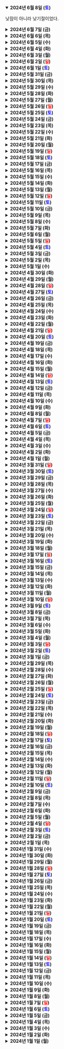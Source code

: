 <details open>
    <summary><b>2024년 6월 8일 (<text style="color:blue">토</text>)</b></summary>
        <p>낮잠이 아니라 낮기절이었다.</p>
</details>
<details>
    <summary><b>2024년 6월 7일 (금)</b></summary>
        <p>어제는 루프탑 맥주집에서 떨어지는 해를 보며 한 잔씩 하는데 근사한 시간이었다.</p>
</details>
<details>
    <summary><b>2024년 6월 6일 (목)</b></summary>
        <ul>
            <li>오늘은 공휴일.</li>
            <li>아침 운동.</li>
            <li>중국어.</li>
            <li>일.</li>
            <li>나가서 놀기.</li>
        </ul>
</details>
<details>
    <summary><b>2024년 6월 5일 (수)</b></summary>
        <p>뭔가 새로운 제안이 왔다. 걱정반 기대반.</p>
</details>
<details>
    <summary><b>2024년 6월 4일 (화)</b></summary>
        <p>HSK 3급에 합격했다. 300점 만점에 287점. 기분이 좋다!! 이제 기초는 세워졌고, 드라마를 보면서 귀를 뚫자.</p>
</details>
<details>
    <summary><b>2024년 6월 3일 (월)</b></summary>
        <p>책 읽다가 발견한 강렬한 문장.</p>
        <p>'한 때 자본주의의 살찐 고양이는 산업계의 제왕들뿐이었지만 이제는 우리 모두가 살찐 고양이가 되어버렸다.'</p>
</details>
<details>
    <summary><b>2024년 6월 2일 (<text style="color:red">일</text>)</b></summary>
        <p>친구와 로망 넘치는 이야기하고 나니 개운하다. 가장 중요한 것은 이야기하는 것에서 그치지 않을 것. 반드시 행동에 변화를 줄 것.</p>
</details>
<details>
    <summary><b>2024년 6월 1일 (<text style="color:blue">토</text>)</b></summary>
        <p>오랜만에 디아블로4가 재밌네.</p>
</details>
<details>
    <summary><b>2024년 5월 31일 (금)</b></summary>
        <p>나는 '해야 하는 일'과 '누리는 일'에 이름을 붙여주고 싶었다. 나는 내 안에서 이 둘을 '벽돌과 쿠션'으로 정의했다.</p>
        <p>살아남으려면 벽돌을 쌓아 집을 지어야 한다. 이것이 기반이 된다. 기본적인 안정을 느끼려면 일단 벽돌을 튼튼히 쌓아야 한다. 이것이 '해야 하는 일'이다.</p>
        <p>벽돌집이 생겼으면 일단 생존할 수 있다. 그러나 집 안에 아무것도 없으니 아무 일도 일어나지 않는다. 소파와 쿠션으로 편안함을 갖추고, 촉촉한 음식과 꽃병을 놓으면 문화를 피워낼 수 있다. 음악을 틀고 쿠션의 편안함을 누리며 나는 스스로를 표현할 수 있게 된다. 삶의 부드러운 부분이 나를 웃게 만든다.</p>
        <p>물론 쿠션보다는 벽돌이 먼저다. 집을 아무리 편하게 꾸며놓아도, 벽돌이 제대로 쌓아져 있지 않으면 불안하고 춥다. 부드러움이 자리 잡기 위해서는 일단 바깥쪽이 단단해야한다. 대신 벽돌만 쌓아서는 즐거움 따윈 잊게 되는 삶이 될 것이다. 벽돌은 생존에 필요하고, 쿠션은 인간다움을 탐색하게 해 준다. 이 둘은 함께 가야 한다.</p>
        <p>충동에 맡긴 삶을 살면 아무래도 쿠션 쪽으로 기울게 되기 때문에, 의식적으로 벽돌이 제대로 쌓아지고 있는지 점검해야 한다. 동시에 벽돌만 쌓으면서 정신이 메말라가고 있는 것이 아닌지도 살펴야 할 것이다.</p>
</details>
<details>
    <summary><b>2024년 5월 30일 (목)</b></summary>
        <p>잠을 잘 자는 것이 최고다. 그 다음이 건강하고 절제되게 먹는 것. 그 다음이 활발한 운동. 그 다음이 서로에게 도움되는 인간 관계. 그 다음이 파고드는 공부.</p>
</details>
<details>
    <summary><b>2024년 5월 29일 (수)</b></summary>
        <p>📖 최고의 팀은 왜 기본에 충실한가 - 팀워크에서 가장 중요한 것은 문화. 그 문화를 어떻게 만들어 갈 것인가를 이야기하는 책. '얼간이 지수'라는 개념이 재밌었다. 키워드는 '겸손', '갈망', '영리함'.</p>
</details>
<details>
    <summary><b>2024년 5월 28일 (화)</b></summary>
        <p>충동적 욕망은 극복하고 참아내는 게 아니라 관리하는 것이라는 말을 들었는데 무릎을 탁 쳤다. 충동에 삼켜지지 않도록 체계를 만들어 내가 주인이 되어야한다.</p>
</details>
<details>
    <summary><b>2024년 5월 27일 (월)</b></summary>
        <p>아내가 수요일까지 집에 없다. 작업 효율에 올인하는 패턴으로 간다.</p>
</details>
<details>
    <summary><b>2024년 5월 26일 (<text style="color:red">일</text>)</b></summary>
        <p>11시간 취침하고 나니 개운!!!</p>
</details>
<details>
    <summary><b>2024년 5월 25일 (<text style="color:blue">토</text>)</b></summary>
        <p>술 먹다 즐거워서 한숨도 못잔 건 오랜만이네. 하하하.</p>
</details>
<details>
    <summary><b>2024년 5월 24일 (금)</b></summary>
        <ul>
            <li>스트리트파이터6에 고우키 업데이트가 되어서 스토리를 플레이해봤는데, 나름 재밌게 구성을 잘 만들었다. 아트워크도 고우키의 다양한 모습을 담고 있어 마음에 들었고. 바지를 기워입고 동물들에게 열매를 양보하는 의외의 모습도 담겨있어서 감상하는 내내 즐거웠다.</li>
            <li>오늘은 친구 만나러 춘천으로. 바다를 볼 수 있을까?!</li>
        </ul>
</details>
<details>
    <summary><b>2024년 5월 23일 (목)</b></summary>
        <p>🎬 퓨리오사: 매드맥스 사가 - 시원시원한 액션, 들끓는 엔진소리, 보기만 해도 목이 타는 광활한 사막, 거대한 모래폭풍, 광기로 가득한 도시, 기발한 도구들, 흥미로운 서사 등 종합선물세트였다. 프리퀄이라 그런가 주인공 존재감이 빌런에 비해 조금 약했고, 설명 없이 너머가는 부분이 군데군데 있긴 했다. 그러나 2시간 30분 동안 99% 몰입 상태였음. 광기라는 것은 가까이 하고 싶지 않으면서도 끌리는 매력이 있다.</p>
</details>
<details>
    <summary><b>2024년 5월 22일 (수)</b></summary>
        <p>불편함을 마주해야한다. '좋아하는 것만 하고 살자'라는 메시지가 권력을 얻은 세상이지만, 나는 여기에 100% 동의하지는 않는다. 유익한 것이라면 마주하기 싫은 것도 마주해야한다. 인내심을 갖고. 고통이 답이다.</p>
</details>
<details>
    <summary><b>2024년 5월 21일 (화)</b></summary>
        <p>수많은 개발 프로그램들이 위키피디아와 비슷하게 기부 형태로 운영된다. 정말 감사한 일. 기부가 끊기는 순간 디지털 인프라가 와르르 무너질 수 있다.</p>
</details>
<details>
    <summary><b>2024년 5월 20일 (월)</b></summary>
        <p>요즘엔 시험 답안이 유튜브로 올라오네. 혹시 몰라 HSK 3급을 유튜브로 검색해봤는데, 'HSK 3급 총평 답안 24년05월19일'이라는 영상이 하루만에 올라와 있어서 놀랐다. 옛날 15년 전 즈음에는 토익 답안이 다음 카페에 정리되어 올라오곤 했는데, 영상으로 보니 확실히 편하다.</p>
</details>
<details>
    <summary><b>2024년 5월 19일 (<text style="color:red">일</text>)</b></summary>
        <p>중국어 시험 HSK 3급 후기.</p>
        <ul>
            <li>컴퓨터로 시험을 보는 것이 신기했다. 아직 HSK 종이시험이 사라진 것은 아니지만, 대세는 컴퓨터 시험이다. 시설도 무난히 집중할 수 있는 정도의 수준이라 문제 없었다.</li>
            <li>객관식 문제 보기의 위치가 계속 바뀌는 것이 신기했다. 예를 들어 1번 문제 답을 A로 선택해놓고 2번 문제로 갔다가 다시 1번으로 돌아오면, 답이 B나 C로 바뀌어있다. 물론 내 선택지도 같이 변경되어서 문제는 없다. 컨닝 방지용인듯. 멋진 기술！</li>
            <li>한자 입력기가 있어 편리했다. Sogou라는 회사가 만든 키보드 프로그램인데, 인식률과 반응속도가 무척 뛰어나다. 시험용으로 딱 알맞았음. 지금 내 노트북에서 사용하는 것도 Sogou다.</li>
            <li>응시자 연령대가 낮은 건 예상했는데, 여성 비율이 압도적으로 높은 것이 눈에 띄었다. 이유는 모르겠음.</li>
            <li>전체적으로 잘 본 것 같다. 쓰기 부분이 좀 애매했는데 시험 끝나고 ChatGPT로 확인해보니 대충 맞는듯.</li>
            <li>공부는 계속된다.</li>
        </ul>
</details>
<details>
    <summary><b>2024년 5월 18일 (<text style="color:blue">토</text>)</b></summary>
        <ul>
            <li>🎬 X-Men '97 시즌1 - 몰락한 MCU는 애니메이션으로 부활할 것인가? 시즌2 바로 확정난 것 보면 성적도 훌륭했나보다.</li>
            <li>🎬 아메리칸 팩토리 - 미국 오하이오에 중국 유리공장이 들어서면서 생기는 문화충돌에 대한 다큐멘터리. 서로 대화를 할 수 있느냐 없느냐는 정말로 큰 차이를 만들어낸다. 내가 중국어를 공부하는 것도 언젠가는 서로의 마음을 나눌 수 있는 기회를 선사해줄 것이다.</li>
        </ul>
</details>
<details>
    <summary><b>2024년 5월 17일 (금)</b></summary>
        <ul>
            <li>아크 브라우저를 버리고 다시 구글 크롬으로 돌아왔다. 아크에서는 영어 외의 언어로 입력할 때 버벅이는 현상이 있어서 계속 쓰기 힘들었다. 크롬의 다국어 최적화 수준에 새삼 감탄했다.</li>
            <li>엑스맨97 애니메이션을 보고 있는데 몰입도 최고다. 난 엑스맨 애니메이션에 대한 추억이 없지만, 스토리 자체가 흥미진진.</li>
            <li>요즘 해가 빨리 떠서 그런지 알람이 울리기 전에 눈이 떠진다.</li>
        </ul>
</details>
<details>
    <summary><b>2024년 5월 16일 (목)</b></summary>
        <p>🎬 이십불혹 二十不惑 시즌1 - 중국의 최첨단 도시 선전의 여대생 4명의 우정, 사랑, 일, 학업을 다룬 청춘 드라마. 중국어 공부용으로도 큰 도움이 되었고, 이야기 자체도 따라가는 즐거움이 있었다. 솔직히 억지스러운 부분도 좀 있었지만, 그것 상관없이 재밌었음. 중국 문화를 이것저것 엿볼 수 있는 것도 좋았고. 일단 중국 문화에서 내가 가장 마음에 드는 부분은 직설적 화법이다. 너무 직설적이라 느껴질 때도 있지만, 나에겐 좀 필요한 부분으로 다가온다.</p>
</details>
<details>
    <summary><b>2024년 5월 15일 (수)</b></summary>
        <p>오늘은 마지막 중국어 모의고사. 일요일에 시험.</p>
</details>
<details>
    <summary><b>2024년 5월 14일 (화)</b></summary>
        <ul>
            <li>일요일 음주는 역시 별로 좋지 않은 것 같다. 어제 하루종일 힘들었다.</li>
            <li>다른 이의 일을 깎아내리면서 자신의 강점을 어필하는 방법은 그렇게 좋아보이지 않는다.</li>
            <li>이온 음료가 수분 보충에 좋다고 하지만, 그와 동시에 당이 너무 많다. 배탈이나 설사로 수분이 크게 빠진 경우에는 물보다 도움이 될 수 있으나, 일반적인 경우에는 득보다 실이 큰 듯.</li>
        </ul>
</details>
<details>
    <summary><b>2024년 5월 13일 (월)</b></summary>
        <p>어제 한강 경치 끝내줬다.</p>
</details>
<details>
    <summary><b>2024년 5월 12일 (<text style="color:red">일</text>)</b></summary>
        <ol>
            <li>
                <ul>
                    <li>낮에는 일 좀하고</li>
                    <li>샐러드 좀 먹고</li>
                    <li>친구들 좀 만나서</li>
                    <li>한강에서 바람 쐬면서</li>
                    <li>거창하고 부질없는 낭만 가득한 이야기나 하고 와야지.</li>
                </ul>
            </li>
            <li>
                <p>내가 일에서 원하는 것: 확신이 드는 주제에 몰입하는 것</p>
                <ol>
                    <li>내가 영향을 미칠 수 있음</li>
                    <li>내가 그것을 잘함</li>
                    <li>그것이 잘 될 것이라 믿음</li>
                    <li>그것에 실질적 또는 잠재적 보상이 있음</li>
                    <li>내가 모든 부분을 속속들이 이해하고 있음</li>
                    <li>내가 그것에 관심이 있음</li>
                    <li>그것이 무엇인지 명확히 정의할 수 있음</li>
                    <li>남들과 이야기하고 싶은 주제임</li>
                    <li>건강한 주제를 다루고 있음</li>
                    <li>내 가치관을 지지하는 주제임</li>
                </ol>
            </li>
        </ol>

</details>
<details>
    <summary><b>2024년 5월 11일 (<text style="color:blue">토</text>)</b></summary>
        <p>아침에 산책 나갔는데 아름다운 물빛이 나를 맞이해주었음. 반짝반짝 빛나고 있는 걸 보면 인생의 덧없음이 쫙 밀려오는데, 과거에는 그 허무함에 우울해지곤 했다. 지금은 그 반대인데, 그 부질없는 본질에 내 마음대로 의미를 붙여도 되는 자유로움이 좋다고 해야하나.</p>
</details>
<details>
    <summary><b>2024년 5월 10일 (금)</b></summary>
        <ul>
            <li>오늘 저녁은 훠궈!</li>
            <li>체지방량에 별 변화가 없는 걸 보니 정체기가 온 것 같다. 계속 버티는 수밖에.</li>
            <li>늘 기본을 잊지 말기.</li>
        </ul>
</details>
<details>
    <summary><b>2024년 5월 9일 (목)</b></summary>
        <p>나는 영화 '머니볼'을 정말 좋아하는데, 요즘 중국어 자막을 켠채로 돌려보면서 색다른 재미를 느끼고 있다. 내가 좋아하는 장면들이 어떻게 번역되었는지 탐구하고 배우는 즐거움이 있다. 예를 들어 야구팀 레드삭스(Red Sox)가 红袜队(홍말단 / 말 그대로 붉은 양말 단체)이라든지, "Fuck you"라는 대사를 "去死吧(나가 죽어라)"라고 번역했다든지.</p>
</details>
<details>
    <summary><b>2024년 5월 8일 (수)</b></summary>
        <p>Doesn't matter. Nobody cares.</p>
</details>
<details>
    <summary><b>2024년 5월 7일 (화)</b></summary>
        <p>📖 벨아미 - 1800년대의 고전 소설.</p>
        <ul>
            <li>친구의 추천으로 읽게 되었다. 19세기 파리를 무대로 하며, 조르주 뒤루아라는 청년이 자신의 간교한 사교술과 늠름한 외모를 무기로 부, 여성, 권력을 손에 넣어가는 이야기다. 요즘으로 치면 자극적 웹소설과 결이 비슷하다고 해야 하나. 고전 특유의 풍부한 묘사를 바탕으로 시원시원하고 자극적인 전개가 이어진다. 500 페이지 분량이 좀 두껍긴 해도, 사용하는 단어도 어렵지 않아 술술 읽힌다.</li>
            <li>주인공 조르주가 자신의 욕망을 과감하게 채워나가는 모습이 묘한 쾌감을 불러일으키면서도, 내적 충동에 이리저리 휩싸이는 그의 모습이 찌질 해 보이기도 했다. 원하는 걸 손에 넣는 모습의 화려함과, 스스로 어떤 삶을 원하는지 모른 채로 끝없이 욕망하고 방황하는 모습에서의 안타까움이 동시에 느껴졌다. 역설적일수 있지만 사람이 자유로우려면 스스로를 통제할 줄 알아야한다는 생각에 다시 한 번 확신이 들었다.</li>
            <li>이국적 문화 특색이 등장하는 것도 좋았다. 예를 들어 똑같이 프랑스를 배경으로 하는 '이방인'에서도 나오는데, 장례식 때 관에 담긴 고인과 같은 방에서 밤을 새는 풍습이라든지. 고유의 문화가 스토리에 영향을 미치기에 더욱 흥미진진.</li>
            <li>밝으면서도 어둠이 깔려있는 엔딩이 인상적이었다.</li>
        </ul>
</details>
<details>
    <summary><b>2024년 5월 6일 (월)</b></summary>
        <p>'꿈을 위한 기초를 다진다'라는 말이 왜 이렇게 와닿지.</p>
</details>
<details>
    <summary><b>2024년 5월 5일 (<text style="color:red">일</text>)</b></summary>
        <ul>
            <li>가계부 정리하기.</li>
            <li>글 쓰기.</li>
            <li>머리 깎기.</li>
            <li>중국어 공부.</li>
            <li>원래 달릴 예정이었지만 비가 올 것 같아서 집에 있자... 라고 하고 싶지만 우산 들고 산책이라도 나가기.</li>
        </ul>
</details>
<details>
    <summary><b>2024년 5월 4일 (<text style="color:blue">토</text>)</b></summary>
        <p>어제는 부모님 얼굴을 뵈니 기뻤고, 다행히 과식하지 않았으며, 긴 운전으로 피곤했지만 무사히 집에 도착했다. 모든 것에 감사.</p>
</details>
<details>
    <summary><b>2024년 5월 3일 (금)</b></summary>
        <p>어제는 숙취 상태라 아무것도 하기 싫었다. 하지만 어떻게든 일하고, 운동하고, 중국어 공부를 한 뒤 일찍 잤다. 덕분에 현재 컨디션이 매우 좋다!</p>
</details>
<details>
    <summary><b>2024년 5월 2일 (목)</b></summary>
        <p>술 먹고 다음 날은 아침이 힘들다. 으어어 하다가 하루 다 지나감.</p>
</details>
<details>
    <summary><b>2024년 5월 1일 (수)</b></summary>
        <p>나를 결정짓는 5가지</p>
        <ul>
            <li>어떤 식으로 자는가</li>
            <li>무엇을 먹는가</li>
            <li>얼마나 움직이는가</li>
            <li>어떤 사람과 만나는가</li>
            <li>무엇을 공부하는가</li>
        </ul>
</details>
<details>
    <summary><b>2024년 4월 30일 (화)</b></summary>
        <p>🎬 건강을 해킹하다: 장의 비밀 - 우리는 호르몬의 노예다. 호르몬은 장 상태에 큰 영향을 받고, 장은 장내 미생물의 영향을 받는다. 장내 미생물은 우리가 먹는 음식의 영향을 받는다. 그러니 우리는 무엇을 먹을지 선택함으로써 우리의 주인님을 조종할 수 있다.</p>
        <ul>
            <li>최대한 자연에 가까운 형태의 음식을 섭취한다.</li>
            <li>한 가지 음식에 집착하지 않는다.</li>
            <li>몸에 좋은 걸 좇기 전에 나쁜 것을 멀리하는 습관부터 들여야한다.</li>
            <li>'문제-해결책' 형태로 생각하지 않고, 늘 전체의 조화를 고려한다.</li>
            <li>'나는 어떤 인간인가'는 내가 무엇을 먹는가로 나타난다.</li>
        </ul>
</details>
<details>
    <summary><b>2024년 4월 29일 (월)</b></summary>
        <ul>
            <li>So what?</li>
            <li>Who cares?</li>
            <li>Who gives a shit?</li>
        </ul>
</details>
<details>
    <summary><b>2024년 4월 28일 (<text style="color:red">일</text>)</b></summary>
        <p>HSK 3급 모의고사를 봤는데 느낌 나쁘지 않다. 틀린 문제 복습 가자!</p>
</details>
<details>
    <summary><b>2024년 4월 27일 (<text style="color:blue">토</text>)</b></summary>
        <p>어제 친구따라 먹으러 간 라멘집이 감동이었다. 맛이 기가막혔던 것은 둘째치고, 11,000원이라는 가격이 말이 안 된다. 게다가 면, 야채, 마늘 등 구성품의 양을 내가 조절할 수 있는데, 양을 최대로 추가해도 추가요금을 받지 않는다. 5시 오픈에 맞춰서 갔는데 6시되니 줄서서 먹어야할 정도로 인기였음. 개성의 중요성이 내 안에서 다시 한 번 상기되었다.</p>
</details>
<details>
    <summary><b>2024년 4월 26일 (금)</b></summary>
        <p>오늘은 친구와 임시 사무실에서 각자 일을 한 뒤 맛있는 라멘을 먹으러 갈 계획.</p>
</details>
<details>
    <summary><b>2024년 4월 25일 (목)</b></summary>
        <p>몰입이 즐거운 원리</p>
        <ul>
            <li>뇌의 <b>자가수용체(Autoreceptor)</b>는 도파민과 같은 신경전달물질 유리량을 조절해 그 양을 일정하게 유지하는 장치이며, 대부분의 신경계가 가지고 있다. 조절하는 방법의 예로는, 쾌감 물질인 도파민이 흘러들어올 때 고통 물질을 늘리므로서 도파민 과잉을 억제한다. 이러한 억제를 <b>되먹이기(feedback)</b>라 한다.</li>
            <li>게임, 포르노, 쇼츠, 술, 마약 등은 노력 없이 도파민을 얻을 수 있는 대표적인 수단이다. 그러나 이들은 진정한 충족감을 주지 못하고, 허무함과 우울감을 동반한다. 그 이유는 이들을 통해 즐거움(도파민)을 얻은 뒤, 자가수용체가 균형을 맞추기 위해 고통 물질로 되먹이기를 하기 때문. 되먹이기의 결과 허무함, 우울감과 같은 감정이 느껴져 도파민 과잉이 되지 않고 균형이 맞춰진 것이다.</li>
            <li>반대로, 독서나 공부에 몰입했을 때 허무하지 않은 이유는 무엇일까? 그 비밀은 <b>전두연합령(前頭聯合領)</b>에 있다. 이곳은 사고, 판단, 창조와 같은 인간만이 가진 고도의 지적 활동을 총괄하는 뇌 부위이다. 그리고 이 전두연합령은 주로 <b>A10</b> 이라고 이름 붙은 도파민 신경섬유로 구성되어 있다.</li>
            <li>A10 신경섬유 말단에는 자가수용체가 없다. 즉, 되먹이기가 작용하지 않는다는 뜻이며, 유리가 증가하여도 억제는 일어나지 않고 정보가 한 방향으로만 흐르게 된다.</li>
            <li>A10 도파민 신경계가 활성화되면 (억제가 없기 때문에) 도파민 유리가 계속되어 정보전달이 끝없이 이루어지고 원활해진다. 인간적인 창조와 사고의 창출이 무한히 이루어질 수 있다. 창조는 창조를 낳게 되어, 머리를 쓰면 쓸수록 좋아지게 된다. A10 도파민 신경계는 창조의 본산이라고 말할 수 있는 것이다.</li>
            <li>이 신경계가 선천적인 것인지 후천적인 노력으로 발달시킬 수 있는지는 아직 확언할 수 없다. 그러나 기능의 과다를 막는 자가수용체가 없기 때문에 적절히 쓰면 쓸수록 발달되는 것은 사실이다. A10 도파민 신경계의 발달 여부가 그 사회의 문화척도를 결정한다고 해도 과언이 아니다.</li>
            <li>전두연합령의 A10 신경계가 지속적으로 강화될시 천재성이 나타날 수 있다. 창조적인 생각을 끊임없이 할 수 있다면, 그 사람의 A10 신경계는 일반 사람보다 훨씬 강력할 것이다.</li>
            <li>다만 한 가지 기억할 것은, 천재와 광인은 종이 한 장 차이라는 사실이다. A10 신경계를 무리하게 사용할시 균형이 깨질 수 있으며, 이는 정신분열로 이어질 수 있다. 정신분열 증상을 보이는 사람은 자신의 사고를 제어하지 못하고, 비합리적이며, 환청, 환각 증상을 보인다.</li>
            <li>결론: A10 신경계는 우리를 인간으로서 만들어주지만, 망가지지 않을 정도로 사용하는 것이 적절하다. 물론 얼마나 써야 망가질지는 사람마다 다르고 아무도 모른다.</li>
        </ul>
</details>
<details>
    <summary><b>2024년 4월 24일 (수)</b></summary>
        <ul>
            <li>HSK 3급 시험 접수 완료. 언어 시험은 정말 오랜만에 보네. 거의 15년 전에 JLPT 봤던 것 이후로 처음인듯? 일단 학습문제는 다 끝냈고, 모의고사나 열심히 풀어봐야지. 마침 재밌는 중국 드라마도 하나 찾아놨다. 계속 달려보자!!</li>
            <li>데드풀3가 마블을 구원해주었으면. Let's f****ing GO!!</li>
            <li><i>"선박에 무게추가 없으면 뒤집혀버린다. 삶에서는 고통이 그 무게추 역할을 한다. 마음이 동요하지 않도록 나를 잡아준다. 마치 가을의 청명한 하늘처럼."</i></li>
        </ul>
</details>
<details>
    <summary><b>2024년 4월 23일 (화)</b></summary>
        <ul>
            <li>좀 더 힘을 빼고, 유쾌하게.</li>
            <li>철저하되 즐거운 마음으로.</li>
            <li>긍정적인 부분에 집중하기.</li>
        </ul>
</details>
<details>
    <summary><b>2024년 4월 22일 (월)</b></summary>
        <p>🎬 都挺好 도정호 : 가족의 재발견 - 중국어 공부용으로 보기 시작한 드라마였는데, 마지막 화에서는 눈물이 꽤 쏟아졌다. 초중반이 막장이긴 한데, 뒤로 갈수록 성숙해가는 인물들의 모습이 감동적. 드라마 배경이 베이징이나 상하이가 아닌 쑤저우인 점도 흥미로웠다. 드라마이긴하지만 중국인들의 삶을 조금은 엿볼 수 있었다. 다른 드라마 없나 더 찾아봐야지.</p>
</details>
<details>
    <summary><b>2024년 4월 21일 (<text style="color:red">일</text>)</b></summary>
        <p>알라딘 서점에서 책을 팔아 얻은 예치금으로 다른 책을 살 때의 기분이 나쁘지 않다.</p>
</details>
<details>
    <summary><b>2024년 4월 20일 (<text style="color:blue">토</text>)</b></summary>
        <p>오늘의 할 일.</p>
        <ul>
            <li>브런치 글쓰기</li>
            <li>연재 글쓰기</li>
            <li>HSK 3급 공부</li>
            <li>중국 드라마 보기</li>
            <li>쓰레기 버리기</li>
        </ul>
</details>
<details>
    <summary><b>2024년 4월 19일 (금)</b></summary>
        <p>눈 뜨자마자 미팅이네. 새삼 미국은 정말 먼 곳이구나. 늘 그렇지만, 같이 얘기할 시간 맞추는 것도 일이네.</p>
</details>
<details>
    <summary><b>2024년 4월 18일 (목)</b></summary>
        <p>얼마 전 회사 일 관계로 게임 굿즈를 선물 받았다. 내용물이 알차고 고급스러운 컬렉터즈 에디션이었는데, 역시 나는 방에 굿즈를 장식하는 행위는 이제 그만하고 싶다. 굿즈가 주는 즐거움보다는 산만함에 대한 경계심이 더 크기 때문이다. 그래서 회사 내 다른 직원에게 굿즈를 나눔하기로 했고, 나는 오늘 이 굿즈를 그의 집으로 보내기 위해 우체국을 가야한다.</p>
</details>
<details>
    <summary><b>2024년 4월 17일 (수)</b></summary>
        <ul>
            <li>중국어를 공부하는 것이 왜 재미있을까. 그것은 아마 내가 언어를 습득하는 속도가 빠르고, 뭔가를 잘하는 느낌이 즐거워서일 것이다.</li>
            <li>이것에 의미를 부여해보자면, 언어학습은 단순히 말을 배우는 것을 넘어 문화와 사고방식을 이해하는 것이다. 내가 몰랐던 세상에 대해 알아감으로써 나를 더 성숙한 인간으로 만들 수 있고, 더 다양한 타인에게 공감할 수 있게 된다.</li>
            <li>중국어를 배우는 것은 아마 일에 큰 도움은 안 될 것이다. 그냥 영어로 소통하는 편이 서로 편하니까. 하지만 그런 것은 이제 아무래도 좋다. 예전에는 무언가를 공부하기 전 일하고 돈버는데 도움이 되냐 안되냐를 매우 따졌다. 그러나 그렇게 따지는 것은 이제 시시하다.</li>
        </ul>
</details>
<details>
    <summary><b>2024년 4월 16일 (화)</b></summary>
        <ul>
            <li>눈이 가려운 걸 보니 봄이 왔구나. 봄은 얼마 안 있다 가겠지만 그 안에 충분히 즐겨야지.</li>
            <li>그러나 눈이 가려운 건 힘드니 안과를 가자.</li>
        </ul>
</details>
<details>
    <summary><b>2024년 4월 15일 (월)</b></summary>
        <ul>
            <li>주말에 LCK 행사 때문에 왔다갔다 하느라 지하철을 오래 탔는데, 듀오링고 앱으로 중국어 공부를 하니 시간 가는 줄 모르겠다. 지하철에서 쓰기 최적의 공부 앱.</li>
            <li>실컷 잔 뒤 컨디션 회복! 이제 다시 평범한 일상으로. 중국어 공부나 해야지.</li>
        </ul>
</details>
<details>
    <summary><b>2024년 4월 14일 (<text style="color:red">일</text>)</b></summary>
        <p>롤 경기 직관 끝내줬다. 함성 소리와 함께 팽팽한 승부를 라이브로 관람하니 즐거움 그 자체!</p>
</details>
<details>
    <summary><b>2024년 4월 13일 (<text style="color:blue">토</text>)</b></summary>
        <ul>
            <li>덕순이 친구가 선물해준 태국의 콩알 치약이라는 걸 써봤는데 냄새가 강력하다. 얼마나 강력하냐면 지금 내 미각이 상당량 마비된 상태다. 여러 시간 지나고 닭고기를 먹었는데 닭고기 맛이 느껴지지 않는다! 시간이 지나면 좀 나아지려나.</li>
            <li>오늘은 LCK 부스 행사가 있어서 도와주러 간다.</li>
        </ul>
</details>
<details>
    <summary><b>2024년 4월 12일 (금)</b></summary>
        <p>넬슨 만델라의 말 중에 이런 게 있었다고 함. 내가 외국어 공부를 즐기는 것에 대한 의미를 찾아본다면 이것이 아닐까.</p>
        <p>"상대가 알아듣는 말로 이야기하면 머리로 이해하고, 상대의 언어로 이야기하면 가슴으로 느낍니다."<br/> "If you talk to a man in a language he understands, that goes to his head. If you talk to him in his language, that goes to his heart."</p>
</details>
<details>
    <summary><b>2024년 4월 11일 (목)</b></summary>
        <p>중국 드라마 보면서 아는 단어 나오면 그렇게 기쁠 수가 없다. 이 기쁨을 왜 잊고 살았지. 일본어에 푹 빠졌을 때의 시절을 다시 사는 기분이라 진심으로 기쁘다.</p>
</details>
<details>
    <summary><b>2024년 4월 10일 (수)</b></summary>
        <ul>
            <li>요즘 취업 시장이 정말 빡빡한가보다. 친구가 가는 길이 험난하다. 응원해 주어야지.</li>
            <li>오늘은 휴일이지만 내가 할 것은 변함 없다. 중국어 간다!!</li>
        </ul>
</details>
<details>
    <summary><b>2024년 4월 9일 (화)</b></summary>
        <p>왜 좀 더 일찍 중국어를 공부하지 않았을까? 게임 생각이 전혀 안 들 정도로 즐겁다.</p>
</details>
<details>
    <summary><b>2024년 4월 8일 (월)</b></summary>
        <p>그렇다. 나는 언어를 배우고 문화를 탐구하는 것을 마음속 깊이 즐거워했던 것이다. 이 재미를 왜 지난 10년 간 잊고 살았지? 아마 커리어를 쌓고, 필요한 기술을 익히면서 서서히 사라졌던 것 같다. 요즘 중국어를 공부하는 것이 무척 재밌다. 물론 어렵지만, 그 어려움 자체가 개성으로 다가오면서 하나씩 탐구하는 재미가 있다. 중국 문화에 대해서도 몰랐던 것이 너무 많았다는 것을 알게 되었다. 그렇게 하나씩 잠금해제해 나가는 기분을 참을 수 없다. 다시 한번 깨달았다. 나는 세상에 대해 아무것도 모른다.</p>
</details>
<details>
    <summary><b>2024년 4월 7일 (<text style="color:red">일</text>)</b></summary>
        <p>🎬 파묘 - 묘와 관련된 설정이라 그 참신함이 좋았고, 인물들 개성이 무난하지만 뚜렷해서 마음에 들었고, 스토리는 평범하게 흥미로웠다. 재밌었지만 1,000만 관객을 찍을 정도의 영화인지는 모르겠다. 그냥 취향 문제일수도 있다.</p>
        <p>한 가지 확실하게 깨달은 것은, 내가 오컬트 장르는 정말로 관심이 없다는 것. 비슷하게 좀비물도 별 감흥이 없다. 왜인지는 모르겠지만 아무튼 그렇다. SF나 판타지는 괜찮은데 오컬트 장르는 왠지 와닿지 않는다.</p>
</details>
<details>
    <summary><b>2024년 4월 6일 (<text style="color:blue">토</text>)</b></summary>
        <p>오늘의 할 일.</p>
                <ul>
                    <li>중국어 공부.</li>
                    <li>운동.</li>
                    <li>만화 그리기.</li>
                    <li>덕순이와 '파묘' 보러가기.</li>
                    <li>쓰레기 버리기.</li>
                </ul>
</details>
<details>
    <summary><b>2024년 4월 5일 (금)</b></summary>
        <p>꽃이 너무 예쁘게 펴서 아내와 함께 산책 & 커피. 따스한 햇살 아래 꽃도 아름답고, 사람들의 웃음꽃도 기분 좋다.</p>
</details>
<details>
    <summary><b>2024년 4월 4일 (목)</b></summary>
        <p>힘을 좀 빼자. 여유로운 느낌이 협업하기 좋다. 릴랙스 릴랙스.</p>
</details>
<details>
    <summary><b>2024년 4월 3일 (수)</b></summary>
        <p>나는 HSK 3급을 붙을 수 있을 것인가? 연습문제 풀어보니 좀 두려워지긴 하는데, 계속 꾸준히 지속적으로 열심히 하는 수밖에!</p>
</details>
<details>
    <summary><b>2024년 4월 2일 (화)</b></summary>
        <p>어제는 하루종일 수분보충하면서 골골골. 그래도 그 와중에도 재밌는 아이디어가 몇 개 떠올라서 잘 메모해놨다.</p>
</details>
<details>
    <summary><b>2024년 4월 1일 (월)</b></summary>
        <p>일요일에 술먹는 건 좀 자제해야겠다...!</p>
</details>
<details>
    <summary><b>2024년 3월 31일 (<text style="color:red">일</text>)</b></summary>
        <ol>
            <li>어제 자기 전 플레네테스 1~4권을 다시 읽었는데, 커서 읽으니 훨씬 더 묵직하게 다가온다.</li>
            <li>
                <p>오늘의 할 일.</p>
                <ul>
                    <li>브런치 글 올리기.</li>
                    <li>만화 올리기.</li>
                    <li>개인 OKR 점검.</li>
                    <li>가계부 정리.</li>
                    <li>중국어 공부.</li>
                    <li>친구와 등산.</li>
                    <li>등산 후 막걸리.</li>
                    <li>내일 일할 것 정리.</li>
                </ul>
            </li>
        </ol>
</details>
<details>
    <summary><b>2024년 3월 30일 (<text style="color:blue">토</text>)</b></summary>
        <p>📖 결코 배불리 먹지 말것 - 19세기에 미즈노 남보쿠라는 일본의 관상가가 쓴 책. 그는 처음에는 얼굴로 운을 점쳤지만, 이후에는 '운명을 결정하는 것은 먹는 일'이라고 주장하며 자신의 의견을 바꿨다. 즉, 절제의 가장 기본이 되는 '먹는 일'에 행복, 장수, 성공 이 모든 것이 달려 있다고 메시지다. 사람의 먹는 모습을 보면 그 사람의 평소 생활과 인품이 모두 드러난다는 이야기. 미식이 미덕으로 여겨지는 사회에 참 귀중한 메시지라 느꼈다. 지금처럼 물질적으로 풍요로운 사회일수록 절제의 철학이 필요하다. 먹고 싶은 것 다 먹고, 놀고 싶은 것 다 놀고, 탐하고 싶은 것 다 탐하다보면 결국 맞이하는 건 일상과 정신의 파괴다.</p>
</details>
<details>
    <summary><b>2024년 3월 29일 (금)</b></summary>
        <p>🎮 (the) Gnorp Apologue - 친구 추천으로 해봤는데, 마성의 게임이었다. 끝없이 자원 생산을 최적화시키면서 도파민에 절여지는 게임인데, 하다보면 시간 정말 잘간다. 다행히 벌써 질렸음.</p>
</details>
<details>
    <summary><b>2024년 3월 28일 (목)</b></summary>
        <p>🎮 하이파이 러시 - 작년인가 엑스박스 게임패스용 게임으로 출시되자마자 돌풍을 일으킨 게임. 저번 주에 플레이스테이션으로 발매되어 냉큼 구매해서 클리어했다.</p>
        <p>어떻게 보면 평범한 플랫포머 액션 게임인데, 리듬 장르를 섞어서 새로운 맛을 만들어냈다. 게임이 늘 신선하고 흥겹다. 거기에 그래픽 스타일이 확실하며 최적화가 훌륭하여 버벅거림이 전혀 없다. '즐거운 게임'이라고 했을 때 떠오르는 이미지를 잘 잡아냈다고 할까. 짧고 굵게 즐기기 딱 좋았다. 플레이하는 맛이 신선한만큼 캐릭터와 스토리는 무난무난한 편.</p>
        <p>엔딩을 보고 올라오는 제작진 중에 바이오하자드의 아버지, 미카미 신지 이름이 있어서 놀랐다. 공포게임으로 이름을 날린 디렉터가 만든 작품이라고는 상상할 수 없을 정도로 하이파이 러시의 분위기는 밝다. 그도 한 가지에 매몰되어 있지 않고 계속된 도전을 하고 있구나. 나 또 그러해야지. 마음이 또 뜨거워진다.</p>
</details>
<details>
    <summary><b>2024년 3월 27일 (수)</b></summary>
        <ul>
            <li>아버지와 어머니가 손수 짜장면을 해주셨는데 맛이 훌륭했다!</li>
            <li>어제의 많은 음식 섭취와 긴 운전으로 피곤하지만, 그래도 100%를 향해 간다. 나의 기분과 성과는 아무 상관 없다.</li>
        </ul>
</details>
<details>
    <summary><b>2024년 3월 26일 (화)</b></summary>
        <ul>
            <li>평소보다 일찍 일어나서</li>
            <li>일 좀 한 뒤</li>
            <li>아침을 먹은 다음에</li>
            <li>렌트카를 찾아오고</li>
            <li>부모님 집에 가서</li>
            <li>인사를 드리고 가족 타임을 보내고</li>
            <li>부모님 강아지와도 인사를 하고</li>
            <li>아마도 다 같이 산책한 뒤</li>
            <li>저녁 먹고 다시 귀가해서</li>
            <li>렌트카 반납한 후에</li>
            <li>일 마무리하고</li>
            <li>자기.</li>
        </ul>
</details>
<details>
    <summary><b>2024년 3월 25일 (월)</b></summary>
        <ul>
            <li>🎬 상견니 - 대만의 유명 로맨스 영화. 드라마가 원작이라 그런지 스토리가 많이 헷갈렸다. 그래도 나름의 개성이 있었고, 중국어 공부에 큰 도움이 되었다. 역시 많이 들어야한다!</li>
            <li>📖 여름의 빌라 - 백수린이라는 작가의 단편집. 내면 탐구가 많은 소설임에도 불구하고 막히는 부분 없이 잘 읽힌다. 첫 단편인 '시간의 궤적'은 중반 이후로 좀 답답하고 마음에 안 들었지만, 작가가 가장 아끼는 단편이라는 '흑설탕 캔디'는 아름다웠다.</li>
        </ul>
</details>
<details>
    <summary><b>2024년 3월 24일 (<text style="color:red">일</text>)</b></summary>
        <p>어제는 친구가 독감이어서 듄2와 술자리 약속은 무산되었다. 뭘할까 궁리하다가 카페에 가서 책을 읽었다. 오랜만에 여유로운 토요일을 보내니 평화로웠음.</p>
</details>
<details>
    <summary><b>2024년 3월 23일 (<text style="color:blue">토</text>)</b></summary>
        <p>오늘 일정.</p>
        <ul>
            <li>아침 운동</li>
            <li>아침 먹기</li>
            <li>브런치 글쓰기</li>
            <li>만화 그리기</li>
            <li>OKR 점검</li>
            <li>머리 깎기</li>
            <li>중국어 공부</li>
            <li>친구들과 듄2 2회차 보기</li>
            <li>술자리</li>
        </ul>
</details>
<details>
    <summary><b>2024년 3월 22일 (금)</b></summary>
        <p>🎮 용과 같이 제로: 맹세의 장소 - 잘 만든 건달 영화 한 편 본 느낌. 팬들이 우주명작이라며 극찬할 정도의 감동은 받지 못했지만, 충분히 기억에 남을 작품인 것은 분명하다.</p>
        <ul>
            <li>스토리는 뭐 용과 같이 시리즈가 늘 그렇듯이 흥미진진하고 드라마틱하다. 인물들 개성도 정말 철철 넘친다. 캐릭터 인기 투표에서 주인공 키류 카즈마가 아닌 마지마 고로가 1위를 했다고 하는데, 왜 그런지 알겠다.</li>
            <li>빌런들도 개성이 강했다. 버릴 인물이 한 명도 없었음.</li>
            <li>"당신은 당신만의 삶의 태도가 있는가?"가 이 작품의 주제가 아닐까 싶다. 그 삶의 태도를 지키기 위해 책임을 다하고 있는가?</li>
            <li>게임에 매우 독특한 시스템이 하나 있는데, 그것은 바로 모든 걸 돈으로 해결할 수 있다는 점이다. 아이템 구입은 물론, 캐릭터 업그레이드도 전부 돈이다. 80년대 일본 버블시기라는 배경과 맞아떨어져서, "세상은 돈이지! 하하하!" 같은 당시 사회적 분위기와 게임 시스템이 잘 어울린다. 적을 쓰러트렸을 때 지폐와 동전이 마구마구 휘날리는 연출도 버블시기 느낌 제대로.</li>
            <li>다만 워낙 오래된 게임이기 때문에(2015년 작품. 무려 PS3로도 나왔었다), 액션 조작이 좀 답답하고 편의기능이 불편하며 로딩 때문에 흐름이 끊긴다. 게임 플레이보다는 캐릭터와 스토리 드라마가 핵심이었다.</li>
        </ul>
</details>
<details>
    <summary><b>2024년 3월 21일 (목)</b></summary>
        <p>작년까지만 하더라도 사람 만나는 걸 썩 좋아하지 않았는데, 뭔가 성격이 바뀐듯? 사람들 만나는 게 꽤 즐겁다.</p>
</details>
<details>
    <summary><b>2024년 3월 20일 (수)</b></summary>
        <p>회사 동료들에게 피드백을 받았는데, 덕분에 나의 장점과 개선점이 명확히 확인되었다.</p>
        <ul>
            <li>장점: 커뮤니케이션 깔끔함. 자기 일 아닌 것도 적극 도와줌. 전문적인 영역을 동료들이 이해하기 쉽게 설명할 수 있음.</li>
            <li>개선점: 남들에게 좀 더 의지하는 모습을 보여주었으면 좋겠음.</li>
        </ul>
        <p>질서도 좋지만 혼돈도 활용할 줄 아는 사람이 되도록 성장이 필요하다.</p>
</details>
<details>
    <summary><b>2024년 3월 19일 (화)</b></summary>
        <ul>
            <li>고유함을 갈고 닦아야한다.</li>
            <li>스스로를 대상화하는 행위는 그만두자.</li>
            <li>공허함은 쾌락이 아닌 고통으로 채워야한다.</li>
            <li>자연의 흐름을 있는 그대로 받아들이자.</li>
            <li>행복을 좇지 않을 것.</li>
        </ul>
</details>
<details>
    <summary><b>2024년 3월 18일 (월)</b></summary>
        <p>두바이와 브라질에서의 삶에 대해 많이 들었는데, 역시 미디어와 현실은 많이 다르구나. 진짜와 보고 싶은 진짜는 다르다.</p>
</details>
<details>
    <summary><b>2024년 3월 17일 (<text style="color:red">일</text>)</b></summary>
        <p>오전에는 운동하고, 머리깎고, 당근 거래하고, 게임 좀 하다가 오후에는 오래 전 함께 일했던 친구를 만나러.</p>
</details>
<details>
    <summary><b>2024년 3월 16일 (<text style="color:blue">토</text>)</b></summary>
        <p>다시 힘차게 달려보자. 확신을 잃지 말고 쭉 달려보자.</p>
</details>
<details>
    <summary><b>2024년 3월 15일 (금)</b></summary>
        <p>당연한 이야기지만 중국에도 드래곤 볼 팬이 정말 많았었나보다. 토리야마 아키라의 삶을 다룬 중국어 영상이 끊이질 않는다.</p>
</details>
<details>
    <summary><b>2024년 3월 14일 (목)</b></summary>
        <p>더듬거렸지만 중국어로 말하는 꿈을 꾸었다. 상대 중국인과 말이 잘 안 통해서 고생했지만, 그래도 꿈에 중국어가 등장하는 단계로 진입했으니 아주 큰 진전을 이룬 것 같음. 대량 인풋의 힘은 위대하다. 계속 인풋이다.</p>
</details>
<details>
    <summary><b>2024년 3월 13일 (수)</b></summary>
        <p>📖 히든 포텐셜 - 인상적이었던 부분 몇 개 정리.</p>
        <ul>
            <li>타고난 자질보다는 주도력, 친화력, 자제력, 결의 등에 주목해보자.</li>
            <li>장족의 발전은 노동의 양이 아니라 노동의 결실에서 비롯된다.</li>
            <li>피드백이 아닌 구체적인 조언을 구해보라. 조언은 상대방에게 확실한 권력을 쥐어주므로 더 솔직한 의견이 나올 수 있기 때문이 아닐까.</li>
            <li>기꺼이 받아들일만한 정도의 추구. 무결성이 아닌 탁월함.</li>
            <li>전진을 위해서는 여러 방황과 깨우침을 거쳐야할 것. 방향이 앞을 향하고 있으면 그걸로 충분하다.</li>
        </ul>
</details>
<details>
    <summary><b>2024년 3월 12일 (화)</b></summary>
        <ul>
            <li>운동!</li>
            <li>출근!</li>
            <li>일!</li>
            <li>중국어!</li>
            <li>알뜰폰 고객센터에 전화하기!</li>
        </ul>
</details>
<details>
    <summary><b>2024년 3월 11일 (월)</b></summary>
        <p>중국어에 본격적으로 재미가 붙었다. 중국 유튜브 채널도 몇 개 구독해 파고들어봐야지. 대만 영화도 좀 보고..</p>
</details>
<details>
    <summary><b>2024년 3월 10일 (<text style="color:red">일</text>)</b></summary>
        <p>오늘은 반드시 글 마감!!!</p>
</details>
<details>
    <summary><b>2024년 3월 9일 (<text style="color:blue">토</text>)</b></summary>
        <p>🎬 듄: 파트 2</p>
        <ul>
            <li>영상미는 파트1때보다 더욱 업그레이드 되었다. 사막의 아름다움과 척박함이 느껴진다.</li>
            <li>스토리 구조가 매우 흥미로워 "그래서 어떻게 될까?"에 대한 궁금증이 계속 이어진다.</li>
            <li>프롤로그 느낌의 듄1과 달리 듄2는 기승전결이 확실하다. 예술적인 영상미를 보여주면서도 블록버스터 공식을 잊지 않았다.</li>
            <li>소리를 통한 현장감 전달이 탁월했다.</li>
            <li>전투에서 사용되는 무기의 위력이 그대로 전달되는 리얼한 묘사가 최고다.</li>
            <li>우주를 아우르는 이야기임에도 불구하고 '우주급 스케일!' 느낌은 생각보다 없는데, 아마 일반인 시민들의 삶이 거의 묘사되지 않아서가 아닐까?</li>
            <li>폴이 모두에게 숭배 받기 시작할 때의 장면이 매우 인상적. 확신에 가득차서 돌진하는 모습에 감화되었다.</li>
            <li>프레멘의 각종 무기와 도구를 구경하는 재미가 쏠쏠하다.</li>
            <li>나는 듄2를 매우 재밌게 봤지만 인생 영화급으로 다가오지는 않았다. 기대한 뭔가가 빠져있었던 것이 이유였는데... 그게 대체 뭘까? 고민한 결과 그 정체는 바로 감정선. 이 영화의 톤은 건조하다. 인물들이 각자의 감정을 표현하고 나누는 장면이 거의 없다. 듄1에서도 그랬고, 듄2도 그렇다. 그 건조함에서 오히려 매력을 느끼는 사람들도 많겠지만. 내가 어떤 이야기에 더 끌리는지 듄 덕분에 확실히 알 수 있었다.</li>
        </ul>
</details>
<details>
    <summary><b>2024년 3월 8일 (금)</b></summary>
        <p>한심하고 의미없는 행위도 다수가 하면 괜히 맞는 것 같아 동화될 수 있는데, 여기서 빨리 빠져나와야한다. 모든 것 하나하나에 자신만의 기준을 세울 필요가 있다.</p>
</details>
<details>
    <summary><b>2024년 3월 7일 (목)</b></summary>
        <p>주변인들이 자신의 삶을 단순화하고 체계를 잡아가는 모습을 보면 눈물이 다 나온다. 과하게 감정이입이 된다.</p>
</details>
<details>
    <summary><b>2024년 3월 6일 (수)</b></summary>
        <ul>
            <li>운동!</li>
            <li>출근!</li>
            <li>일!</li>
            <li>저녁 약속!</li>
        </ul>
</details>
<details>
    <summary><b>2024년 3월 5일 (화)</b></summary>
        <p>알뜰폰 교체의 때가 왔다...!</p>
</details>
<details>
    <summary><b>2024년 3월 4일 (월)</b></summary>
        <ol>
            <li>
                <p>🎬 듄 - 친구가 '듄2' 약을 팔아서 일단 '듄'부터 봤다.</p>
                <ul>
                    <li>영상 세련미가 끝내줬다. 사막과 하늘이 아름답다.</li>
                    <li>아는 배우가 여럿 나와서 반가웠다. 오스카 아이작, 조쉬 브롤린 등.</li>
                    <li>사막 배경의 작품 중 사막을 가장 멋있게 표현한 작품이 아닐까?</li>
                    <li>세계관 설정이 멋있을 수밖에 없다. 광신도, 예언, 가문, 귀족, 우주 등 좋아하지 않을 수 없다.</li>
                    <li>액션이 돋보였다. 흔한 헐리웃 액션이 아닌, 날 것 느낌의 싸움 같아서 만족.</li>
                    <li>영화가 2시간 30분인데 겨우 프롤로그 느낌으로 끝났다. 중간에 살짝 지루했으나, 스토리 평가는 듄2를 봐야 내릴 수 있을 것 같다.</li>
                </ul>
            </li>
            <li>'용과같이8' 플래티넘 드디어 완료. 긴 여정이었다. 잊지 못할 작품.</li>
        </ol>
</details>
<details>
    <summary><b>2024년 3월 3일 (<text style="color:red">일</text>)</b></summary>
        <ul>
            <li>내재적 동기로 철저하기.</li>
            <li>지루하고 보잘 것 없어보이는 기본에 충실하기.</li>
            <li>조급해하지 않기. 그러나 확실한 성과를 계속해서 축적하기.</li>
            <li>스스로의 몸이 어떻게 작동하는지 공부하기.</li>
            <li>결국 스스로가 도움을 요청하지 않으면 옆에서 도와주기도 힘들다. 도와줄 마음은 얼마든지 있지만 내 멋대로 개입하기는 힘들다.</li>
        </ul>
</details>
<details>
    <summary><b>2024년 3월 2일 (<text style="color:blue">토</text>)</b></summary>
        <p>에픽테토스의 가르침 8번:</p>
        <p>"모든 일이 내 뜻대로 일어나기를 바라는 대신, ‘내게 닥치는 모든 일을 마치 기다리고 있었노라’라며 받아들이면 보다 평탄한 삶을 살 수 있을 것이다."</p>
</details>
<details>
    <summary><b>2024년 3월 1일 (금)</b></summary>
        <p>숙취에서 회복 중. 일단 점심은 순대국으로 결정.</p>
</details>
<details>
    <summary><b>2024년 2월 29일 (목)</b></summary>
        <p>📖 역행자 - 친구를 통해 자청이라는 성공학 팔이를 알게 되었고, 그가 자신의 성과에 대해 많은 부분을 과장하여 논란이 되고 있다는 내용을 듣게 되었다. 들으면서 자청이라는 사람에 대해 느낌이 쎄했는데, 그런 사람이 쓴 베스트셀러는 과연 어떤 느낌일지 궁금하여 읽게 되었다.</p>
        <ul>
            <li>일단 놀라웠던 점은, 꽤 괜찮은 내용도 많은 책이라는 점이다. 예를 들어 “빠른 실행이 중요하다” “여러 도구의 조합으로 0.1%의 존재가 되자” “본질에 집중하자” 같은 말에는 나도 동의한다.</li>
            <li>베스트셀러가 될만큼의 책인지는 모르겠다. 새롭게 얻은 인사이트는 거의 없었고, 설파하는 주장의 근거도 터무니없이 부족했기 때문. ‘핫하니까 핫한 맛집’ 느낌을 받았다.</li>
            <li>‘자의식 해체’ 같은 방법은 나 스스로도 꽤 유용하다고 생각한다. 하지만 그러한 단계를 밟으면 반드시 부자가 된다는 논리가 등장하면서부터 이상해진다.</li>
            <li>사업을 성공시킨 과정에 대한 이야기는 대부분 얼렁뚱땅 넘어간다. “나는 2년간 매일 2시간씩 글쓰고 독서를 했다. 그 결과 월 순수익 3,000만 원의 경제적 자유를 이루었다.” 이런 식.</li>
            <li>“순식간에”, “어느날”, “갑자기” 같은 표현이 자주 등장한다.</li>
            <li>평범한 사람들에 대한 가스라이팅이 꽤 많다.</li>
            <li>자신을 사기꾼으로 의심하는 사람을 패배자로 정의하면서 방어논리를 미리 구축해놓았다. 따라서 읽는 사람이 ‘내가 바보인가?’라는 생각을 하게 만드는 구조.</li>
            <li>예를 들어 책에 이런 내용이 나온다: “왜 저사람 영상을 보면 왜 기분이 나쁘고, 사기꾼이라는 생각이 들지? 아, 내 자의식이 떠올라 상대를 부정하려고 했나보다. 근데 저 나이에 저런 성공을 거뒀다면 분명히 배울 점이 있을 수 있어. 나쁜 짓을 했거나 다른 게 있었을지도 모르지만 어쨌든 배울 건 배우고 넘어가자.”</li>
            <li>위와 같은 자세는 나도 동의하긴 한다. 하지만 사기친 사람이 그런 이야기를 하면 그 의미가 완전히 달라진다.</li>
            <li>어쩌면 자청은 자신의 뻥을 은근슬쩍 고백하고 싶었던 것이 아닐까…</li>
            <li>그가 자기 성과에 사기와 과장을 보탠 사람인 걸 알고 있음에도 불구하고 그의 글에서 영향력이 느껴졌다. 글의 힘을 정말 강력하구나 새삼 깨달음.</li>
            <li>그의 이야기에는 많은 진실이 담겨 있다. 하지만 그것을 과하게 단순한 이론으로 정리해놓은 것과, 이 이론을 따르면 “반드시” 경제적 결과를 얻는다는 내용에서 의구심이 생길 수 밖에 없다. 우리는 어떤 결과를 얻기까지 수만가지 행동을 하고, 그것은 다시 수십만가지 결과로 이어진다. 거기서 알기쉬운 것, 보그 좋은 것 몇개만 골라서 엮어도 꽤 그럴싸한 이론이 된다. 하지만 그렇다고 그 이론을 절대 공식 취급할 수는 없다. 차라리 자서전 느낌의 에세이였으면 괜찮았을 듯.</li>
            <li>그는 돈을 벌었을지 모르지만 정작 비즈니스의 기본인 신뢰를 팔아먹었다. 따라서 사업을 잘한다고 평가하기는 어렵다고 생각한다.</li>
            <li>“그러는 넌 자청보다 돈을 많이 벌었냐? 사업을 하고 있냐?”라고 역비판하는 사람들도 있을텐데, 그것은 앞뒤가 맞지 않는 말이다. 수입의 액수는 논리와 아무 상관 없다.</li>
        </ul>
</details>
<details>
    <summary><b>2024년 2월 28일 (수)</b></summary>
        <p>계속해서 쓰고 싶던 주제의 글 기획이 통과되어 기쁘다. 잘 준비해보자.</p>
</details>
<details>
    <summary><b>2024년 2월 27일 (화)</b></summary>
        <p>자기 전에 명상하니 아주 개운하다.</p>
</details>
<details>
    <summary><b>2024년 2월 26일 (월)</b></summary>
        <p>그만두어야 할 것:</p>
        <ul>
            <li>뜨뜻미지근한 태도.</li>
            <li>전략 없는 성실함.</li>
            <li>치밀한 계획.</li>
            <li>충동적 결정.</li>
            <li>우선순위 없는 실행.</li>
        </ul>
</details>
<details>
    <summary><b>2024년 2월 25일 (<text style="color:red">일</text>)</b></summary>
        <p>원래는 아침에 뛸 생각이었는데 창문을 여니 비가 오고 있었다. 뛰지 않아도 된다는 사실이 기쁘면서도 그 기뻐하는 내 모습은 마음에 들지 않는다. 물론 내 기분은 행동과 아무 상관 없기 때문에 규율을 갖고 행동하면 그만이긴하다. 우산을 들고 산책이라도 나가자.</p>
        <p>오늘 할 일:</p>
        <ul>
            <li>아침 산책</li>
            <li>중국어 공부</li>
            <li>브런치 글 올리기</li>
            <li>만화 그리기</li>
            <li>일주일 가계부 정리하기</li>
            <li>머리 깎기</li>
            <li>연재 글 마감하기</li>
            <li>쓰레기 버리기</li>
            <li>용과같이8 트로피</li>
        </ul>
</details>
<details>
    <summary><b>2024년 2월 24일 (<text style="color:blue">토</text>)</b></summary>
        <p>이러쿵저러쿵 말이 많을 필요 없다. 그냥 해보고 실패하면 실패하는 거다.</p>
</details>
<details>
    <summary><b>2024년 2월 23일 (금)</b></summary>
        <ol>
            <li>이제 플래티넘 트로피 따는 것은 그만하려 했는데, '용과같이8'은 꼭 따고 싶어서 도전 중.</li>
            <li>봄이 끝날즈음에 중국어 시험을 한 번 보자.</li>
            <li>불안이나 걱정이 올라올 때, 글로 정리하면 개운해진다.</li>
        </ol>
</details>
<details>
    <summary><b>2024년 2월 22일 (목)</b></summary>
        <ol>
            <li>전략 없는 성실함은 그만.</li>
            <li>내 능력이 드러나며 빛나는 순간은 늘 기분좋다.</li>
        </ol>
</details>
<details>
    <summary><b>2024년 2월 21일 (수)</b></summary>
        <p>비가 부슬부슬 내리면서 안개가 살짝 낀 것이, 꼭 베를린 아침 같다. 나는 이런 날씨가 좋다. 화창하진 않지만, 차분하고 깨끗한 느낌.</p>
</details>
<details>
    <summary><b>2024년 2월 20일 (화)</b></summary>
        <p>모든 것에 대한 나만의 정의와 기준을 명확히 갖기.</p>
</details>
<details>
    <summary><b>2024년 2월 19일 (월)</b></summary>
        <p>🎮 용과 같이 8 - 이 시리즈는 왜 매번 사람을 울리는 걸까. 눈물이 뚝뚝 떨어지는 게 참. 게임의 재미도 재미지만, 스토리가 환상적이었다. 지루하거나 허술한 부분이 없는 건 아니다. 하지만 결국엔 뜨겁게 울린다. 살면서 진심과 떳떳함만큼은 절대 잊지 않도록 하자.</p>
        <ul>
            <li>당신은 '쓰레기 같은 사람도 살아야만 다시 시작할 수 있다'에 동의하는가?</li>
            <li>당신은 삶의 방식을 바꿀 준비가 되어 있는가?</li>
            <li>당신은 떳떳하게 살고 있는가?</li>
            <li>당신은 혹시 수치스러웠던 경험을 없던 일로 하려하지 않는가?</li>
            <li>당신은 타인을 진심으로 믿어주는 사람인가?</li>
            <li>당신은 혹시 모든 것을 혼자 짊어지려하지 않는가?</li>
            <li>당신은 당신에게 해를 가한 자를 불쌍히 여기고 용서할 수 있는가?</li>
            <li>당신에게는 '이렇고 살고 싶다'와 '이렇게 살아야한다'에 대한 정의가 있는가?</li>
        </ul>
</details>
<details>
    <summary><b>2024년 2월 18일 (<text style="color:red">일</text>)</b></summary>
        <p>유명한 사람들의 조언보다, 주변 동료들의 대화에서 더 많은 걸 배운다.</p>
</details>
<details>
    <summary><b>2024년 2월 17일 (<text style="color:blue">토</text>)</b></summary>
        <ol>
            <li>집주인님과 조금 친해진 것 같아서 기분 좋다.</li>
            <li>비판적 사고의 중요성.</li>
            <li>내 권한에 속한 것과 속하지 않는 것의 구분.</li>
            <li>부족(部族)을 소중하게.</li>
            <li>충동에 휘둘리지 않기.</li>
        </ol>
</details>
<details>
    <summary><b>2024년 2월 16일 (금)</b></summary>
        <ol>
            <li>데드풀3 예고편이 희망을 안겨주고 있다. 이제 진짜 별로 기회가 없다. 불씨를 잘 살려야한다.</li>
            <li>영화 '마담웹'의 리뷰가 최악이다. 마블 영화라 일단 봐야할 것 같긴한데, 너무 재미없는 것 확정이라 고민. 그렇다고 유튜브에서 요약본을 보기는 싫고... 소니 왜 이러는거야 정신차려!</li>
        </ol>
</details>
<details>
    <summary><b>2024년 2월 15일 (목)</b></summary>
        <p>요즘 뭔가 브로콜리에 꽂혔다. 먹는 것도 그렇고, 키우는 방법도 알아보는 게 즐겁다.</p>
</details>
<details>
    <summary><b>2024년 2월 14일 (수)</b></summary>
        <p>발렌타이 데이~~ 꽃값이 비싸서 좀 슬프지만 소소한 기쁨을 위해서 충분히 낼 수 있는 값이기도 하다.</p>
</details>
<details>
    <summary><b>2024년 2월 13일 (화)</b></summary>
        <p>📖 빠르게 실패하기 - 큰 도움이 된 책. 몇 가지 내 마음대로 요약:</p>
        <ul>
            <li>승리하기 위해 싸우는게 아니다. 정보를 얻기위해 싸운다.</li>
            <li>순간의 고통 vs 시작의 두려움 중 무엇이 더 피말리는가?</li>
            <li>그저 기다리기만 하는 사람들에게도 무언가가 주어지긴 한다. 그것은 노력한 이들이 차지하고 남은 것 뿐이다.</li>
            <li>의사결정의 크기를 줄이면 행동하기 수월해진다.</li>
            <li>호기심은 금방 휘발되니 재빨리 행동하자. 작게 시작하자.</li>
            <li>내적동기를 소중하게 다루기.</li>
            <li>우연의 힘을 믿고 저지르되, 우연의 기반이 되는 것이 사람관계임을 잊지 말기.</li>
        </ul>
</details>
<details>
    <summary><b>2024년 2월 12일 (월)</b></summary>
        <p>에픽테토스의 가르침 29번이 확 꽂힌다. 우선순위와 집중의 중요성을 잊지 말자. 이것저것 맛보는 단계는 반드시 필요하지만, 그것이 맛보기에 불과하다는 사실을 잊어서는 안 된다.</p>
        <p><i>"행동하기 전에 생각하라. 올림픽에 출전해 승리하고 싶다면, 훈련을 해야한다. 건강한 식사를 하고, 입에 단 것을 멀리하고, 술이나 찬물을 마시지 말고, 정해진 시간에 운동해야 하며, 코치의 지시에 자신을 완전히 맡겨야 한다. 도전에 나서기 전, 새롭게 펼쳐질 환경을 납득할 수 있는지부터 점검하라. 운동선수가 되었다가, 검투사가 되었다가, 웅변가가 되었다가, 철학자가 되는 것은 마치 윈숭이처럼 이것저것 흉내를 내는 것에 불과하다. 성급한 충동에는 아무런 알맹이가 없다."</i></p>
</details>
<details>
    <summary><b>2024년 2월 11일 (<text style="color:red">일</text>)</b></summary>
        <p>디즈니의 4분기 실적보고서가 공개되었는데, 다시 한 번 마블에 대한 희망을 가질 수 있게 되었다. 엔드게임 이후 마블 콘텐츠를 공장식으로 찍어낸 것에 대해 반성하고, 다시 퀄리티에 집중하는 것으로 방향성이 잡혔다. 한 3년 후에는 다시 한 번 마블 붐이 올 수도 있지 않을까? 일단 올해 개봉할 '데드풀3'를 기대해본다.</p>
</details>
<details>
    <summary><b>2024년 2월 10일 (<text style="color:blue">토</text>)</b></summary>
        <p>먹는 것은 조심 또 조심.</p>
</details>
<details>
    <summary><b>2024년 2월 9일 (금)</b></summary>
        <ol>
            <li>어제는 일이 일찍 끝나서 자기 전까지 용과같이8을 할 수 있었는데! ...최근 많이 피로했는지 1시간 정도 하다 긴장 풀려서 뻗었음.</li>
            <li>설 연휴의 시작. 부모님 집으로 GO.</li>
            <li>오며가며 책 읽는 것 좋다.</li>
            <li>주변의 20대들과 이야기를 나누어보면 미디어와 뉴스에서 묘사하는 것과는 매우 다르다는 느낌을 받는다. 어느 정도의 경향성은 있겠지만 결국 내가 직접 만나서 인지하는 것 외에는 왜곡될 확률이 너무 크다는 생각을 한다. 기억을 더듬어보면 내가 10~20대였을 때도 내 세대에 대한 수많은 묘사가 있었다. 맞는 부분도 있었지만 그렇지 않은 내용도 상당했다. 결국 새로운 집단을 한 단어로 요약하고 싶다는 게으름을 미디어가 충족시켜주는 것일텐데, 그 함정에 빠지지 않도록 주의해야겠다.</li>
        </ol>
</details>
<details>
    <summary><b>2024년 2월 8일 (목)</b></summary>
        <p>주변 사람들이 긍정적 변화를 경험할 때 나도 영향을 받는다. 그저 뿌듯하고 기대감이 찬다.</p>
</details>
<details>
    <summary><b>2024년 2월 7일 (수)</b></summary>
        <p>설 선물 이것저것 받아서 기분 좋다.</p>
</details>
<details>
    <summary><b>2024년 2월 6일 (화)</b></summary>
        <ol>
            <li>우연이 주는 이득. 진리다.</li>
            <li>완성의 반복을 추구한다는 것에 공감한다. 도자기 40개 만드는 임무를 받은 그룹과, 완벽한 도자기 1개를 만드는 그룹을 비교했을 때 전자 그룹의 도자기 퀄리티가 훨씬 높다는 연구 결과는 흥미롭다.</li>
            <li>물 많이 마시기.</li>
        </ol>
</details>
<details>
    <summary><b>2024년 2월 5일 (월)</b></summary>
        <ol>
            <li>우연히 10대 때 알바하던 피씨방을 지나가게 되었는데, 등촌샤브칼국수로 바뀌어있었다. 내부 구조가 완전 똑같아서 나름 추억이 살아날 수 있었음!</li>
            <li>유튜브보다 잠드는 사람이 매우 많다는 사실에 놀랐다.</li>
            <li>함께 모여서 일하는 것은 그것만으로 특별한 경험이 된다.</li>
        </ol>
</details>
<details>
    <summary><b>2024년 2월 4일 (<text style="color:red">일</text>)</b></summary>
        <p>오랜만의 중국음식 진짜 최고였다. 동파육과 가지튀김이 살살 녹았음.</p>
</details>
<details>
    <summary><b>2024년 2월 3일 (<text style="color:blue">토</text>)</b></summary>
        <ol>
            <li>과제가 하나 생겼다. 멋지게 만들어봐야지.</li>
            <li>어제는 하루종일 숙취로 피곤했지만 할 일은 다 했다.</li>
            <li>일은 수습하고 관리할 수 있을 정도로만 벌리자. 우선순위가 중요하다.</li>
        </ol>
</details>
<details>
    <summary><b>2024년 2월 2일 (금)</b></summary>
        <ol>
            <li>롤파크에서 롤 경기를 직관했는데, 경기장이 좁아서 그런지 현장감이 대단했다. 게임하면서 선수들끼리 외치는 내용도 들려서 그 긴박감이 전달되었음. 그리고 페이커가 엄청 가까이 보여서 신기했다.</li>
            <li>오랜만에 술 마시니 멍하다. 그런데 왜 미팅이 아침 7시 30분인거야.</li>
            <li>버스 안에서 대충 끄적인 기획서가 의외로 괜찮았음. 역시 글은 힘을 쫙빼고 몰입한 상태에서 써야 잘 나오는듯.</li>
        </ol>
</details>
<details>
    <summary><b>2024년 2월 1일 (목)</b></summary>
        <p>개인 소장용으로 스토아 철학 연표를 정리해봤는데, 일단 GPT에게 시킨 뒤 검증하니 금방했다. 정말 이제는 본질only 세상으로 가는가...</p>
</details>
<details>
    <summary><b>2024년 1월 31일 (수)</b></summary>
        <p>"I don't give a fuck." 이 말이 너무 좋다.</p>
</details>
<details>
    <summary><b>2024년 1월 30일 (화)</b></summary>
        <p>📖 그냥 하지 말라 - 유튜브에서도 많이 보이는 송길영 박사의 책.</p>
        <ol>
            <li>앞으로의 시대는 어벤져스의 시대다. 자질이 훌륭하고 사회화가 되어있으며 개성이 뚜렷한 사람들의 집합을 추구하게 된다.</li>
            <li>관성이 상실된 시대다. 하던대로 하면 결과가 나오지 않는다. 우연히 발생하는 협업이 많아진다.</li>
            <li>신뢰를 바탕으로 하는 수평적 문화.</li>
            <li>지속적 현행화. 한 번 완성해놓고 편하게 사는 방식은 안 통한다.</li>
            <li>적절한 보상은 당연한 것. 여기에 대의, 명분, 의미가 존재감을 나타내야한다.</li>
        </ol>
</details>
<details>
    <summary><b>2024년 1월 29일 (월)</b></summary>
        <ol>
            <li>어제 낮잠을 좀 잤는데, 그 영향인지 잠을 좀 뒤척였다.</li>
            <li>오늘은 치과가서 스케일링!</li>
            <li>미리미리 해놓는 게 역시 기분 좋다.</li>
            <li>루빅스 큐브 패턴 까먹지 않도록 종종 돌리자.</li>
        </ol>
</details>
<details>
    <summary><b>2024년 1월 28일 (<text style="color:red">일</text>)</b></summary>
        <p>비슷비슷한 인간이 되지 않도록.</p>
</details>
<details>
    <summary><b>2024년 1월 27일 (<text style="color:blue">토</text>)</b></summary>
        <ol>
            <li>오전에는 용과같이8!</li>
            <li>오후에는 동료들과 같이 일하기 GO!</li>
        </ol>
</details>
<details>
    <summary><b>2024년 1월 26일 (금)</b></summary>
        <ol>
            <li>아침 달리기.</li>
            <li>공유 일기의 힘을 실감 중.</li>
            <li>중국어 공부</li>
            <li>책 읽기</li>
            <li>관성의 상실이라는 말이 와닿는다.</li>
        </ol>
</details>
<details>
    <summary><b>2024년 1월 25일 (목)</b></summary>
        <p>회사 동료들과 팔월드(Palworld) 게임을 함께 했는데, 남의 디자인 베껴서 짬뽕한 것 제외하면 재미 하나는 기가 막히다. 오랜만에 자정 넘어서까지 플레이함. 협력하는 즐거움이 대단하다.</p>
</details>
<details>
    <summary><b>2024년 1월 24일 (수)</b></summary>
        <ol>
            <li>오랜만에 꿈 하나도 안 꾼 꿀잠이었다. 역시 책읽다 자는 게 최고.</li>
            <li>'용과 같이8'에 몰입할 준비 중.</li>
            <li>폼롤러로 허벅지를 마사지하는데 찌릿찌릿해서 죽는줄. 그래도 하고나니 시원하다.</li>
            <li>너무 춥다. 하지만 나간다!!</li>
            <li>목적의 난민이라는 말이 와닿는다.</li>
        </ol>
</details>
<details>
    <summary><b>2024년 1월 23일 (화)</b></summary>
        <p>RunCat이라는 앱을 받았다. 맥용 앱인데, 메뉴바에서 아이콘 속 고양이 한 마리가 쉴 새 없이 달린다. 빠르게 달리면 맥에 쌩쌩하다는 뜻이고, 느릿하게 뛰면 메모리 부하가 심하다는 뜻. 역동적이면서 정보도 포함하고 있어 좋다. 유용 & 귀엽.</p>
</details>
<details>
    <summary><b>2024년 1월 22일 (월)</b></summary>
        <p>동료를 한 명 더 얻었다. 그도 자신의 삶을 바꾸려한다. 전력으로 도와야지.</p>
</details>
<details>
    <summary><b>2024년 1월 21일 (<text style="color:red">일</text>)</b></summary>
        <p>브런치북을 올렸다. 제목은 '먹고 자고 싸고 유튜브가 다야?' 읽으려면 <a href="https://brunch.co.kr/brunchbook/expectation">여기</a>로.</p>
        <p>30대 중반부터 스멀스멀 올라왔던 마음 속 공허감을 정리한 글이다. 이제는 기대하는 마음으로 40대를 기다릴 수 있게 되었다.</p>
</details>
<details>
    <summary><b>2024년 1월 20일 (<text style="color:blue">토</text>)</b></summary>
        <ol>
            <li>갤럭시S24의 AI기능이 인상적이다! 휴대폰이 갖고 싶어지는 것도 오랜만이네.</li>
            <li>바지를 좀 사야겠다. 허리가 헐렁해져서 자꾸 내려간다.</li>
            <li>내일은 글 마무리해서 업로드해야지.</li>
        </ol>
</details>
<details>
    <summary><b>2024년 1월 19일 (금)</b></summary>
        <ol>
            <li>어제는 피곤하고 복잡한 하루였다. 그러나 난 해냈어.</li>
            <li>🎬 에코 시즌1 - 재밌는 이야기, 재미없는 이야기, 혼란스러운 설정, 흥분되는 액션이 뒤섞여있는 시리즈. 다만 MCU에서 오래 살아남지는 못할 것 같다.</li>
        </ol>
</details>
<details>
    <summary><b>2024년 1월 18일 (목)</b></summary>
        <p>bookrank.kr 라는 웹사이트를 하나 만들었다. 온라인 서점 베스트셀러 순위를 긁어와 한 눈에 볼 수 있게 해주는 서비스다. 그렇게 유용한 서비스는 아닌 것 같지만 공부에는 큰 도움이 되었다.</p>
</details>
<details>
    <summary><b>2024년 1월 17일 (수)</b></summary>
        <p>📖 디지털이 할 수 없는 것들 - 최근 현실과의 마찰을 늘려야겠다는 생각이 많은 와중에 읽은 책이라 느낀 바가 꽤 있었다.</p>
        <ul>
            <li>우리가 디지털 이전의 시대로 돌아갈 수는 없다. 하지만 디지털은 어디까지나 현실을 보조하는 도구에 머물러야한다. 아날로그의 가치와 디지털의 편리함이 만나야한다.</li>
            <li>bookshop.org라는 독립서점 커머스 플랫폼이 있다고 한다. 들어가서 사용해봤는데 사용성도 괜찮고, 무엇보다 판매자에 대한 이야기를 알 수 있는 점이 마음에 들었다.</li>
            <li>배달앱은 판매과정을 편리하게 해주었을뿐, 모든 것이 비싸졌고 모두가 힘들어졌다.</li>
            <li>내 몸과 정신은 아날로그이므로 번거로움과 지저분함을 갈구할 수밖에 없다.</li>
            <li>디지털 세상은 두려움과 불안에 대한 회피를 약속한다. 자연은 피하지 말고 맞서라 한다.</li>
            <li>디지털을 통해 각자 몰입할 순 있어도, 함께 경험하는 풍성함이 빠져있다. 함께 경험하는 척할뿐.</li>
            <li>아날로그의 동의어 = 자연, 오리지널</li>
            <li>디지털은 현실을 패스트푸드로 만든다.</li>
            <li>모든 오래된 것이 다시 새로워질 것이다.</li>
        </ul>
</details>
<details>
    <summary><b>2024년 1월 16일 (화)</b></summary>
        <p>어제는 폭풍같은 하루였다. 일도 한꺼번에 쏟아졌고, 개인 프로젝트도 동시에 완료되는 것들이 있어 정신 없었다. 우선순위 정하는 능력을 더 다져야한다.</p>
</details>
<details>
    <summary><b>2024년 1월 15일 (월)</b></summary>
        <p>연말정산 시즌이 다가왔다. 올해도 꼼꼼히 준비해보자.</p>
</details>
<details>
    <summary><b>2024년 1월 14일 (<text style="color:red">일</text>)</b></summary>
        <ul>
            <li>아침 달리기! 춥고 졸리지만 나간다.</li>
            <li>거의 한 8년만에 마라탕을 먹었는데 아주 만족스러웠음.</li>
            <li>글쓰고 피드백 받는 과정은 역시 괴롭다.</li>
        </ul>
</details>
<details>
    <summary><b>2024년 1월 13일 (<text style="color:blue">토</text>)</b></summary>
        <p>등근육이 매우 아파서 이리저리 확인해본 결과 그냥 엄청 뭉친 것으로 결론. 뭉침은 마사지볼로 계속 부수는 수밖에.</p>
</details>
<details>
    <summary><b>2024년 1월 12일 (금)</b></summary>
        <p>어제는 카페인의 힘을 좀 빌렸다. 졸린데 장사 없었음.</p>
</details>
<details>
    <summary><b>2024년 1월 11일 (목)</b></summary>
        <p>인공지능이 너무 강력해서 약간 숨막힌다. 너무 유용한데 너무 아득하다. 대충 물어봐도 찰떡같이 답을 내놓는다.</p>
</details>
<details>
    <summary><b>2024년 1월 10일 (수)</b></summary>
        <p>좋은 마인드를 공유하는 사람을 만나게 되어 감사하다.</p>
</details>
<details>
    <summary><b>2024년 1월 9일 (화)</b></summary>
        <p>개성이 전부라는 말이 무슨 뜻인지 잘 몰랐는데 명확해졌다. 정말 개성이 전부다!</p>
</details>
<details>
    <summary><b>2024년 1월 8일 (월)</b></summary>
        <p>📖 프로덕트 매니지먼트의 기술 - 부록에 내 인터뷰가 실린 덕에 무료로 한 권 받았는데, 도움되는 내용이 꽤 많았다.</p>
        <ul>
            <li>문서는 중요하다. 하지만 완벽한 문서보다는 약간 허술한 문서가 적당하다. 문서는 매뉴얼이 아닌 팀원들의 참여를 이끌어내는 도구여야한다. 메뉴는 음식이 아니다. 내가 만든 문서는 실제 프로덕트가 아니며, 사용자 스토리는 사용자가 아니다. 세상에서 가장 인상적인 메뉴를 만들어도 사용자는 실제로 아무것도 먹지 않았다.</li>
            <li>도구는 아무래도 좋다. 구체적인 방법론으로 열변을 토해봤자 아마 받아들이지 않을 것이다. 그리고 100% 받아들이는 것도 문제다. 모든 건 맥락과 사람에 따라 다르게 작용하기 때문에, 그대로 베끼는 것은 역효과이다. 영감을 받은 뒤 자신만의 스타일로 재해석하는 것이 유일한 길이다.</li>
            <li>신속한 신뢰 이론(Swift trust theory)라는 것을 배웠다. 오랜 기간에 걸쳐 신뢰를 쌓는 것이 아니라, 일단 신뢰한 뒤 하나씩 검증해나가는 이론이다. 원격/분산근무 구조에 어울릴 것이라는 생각이 있다.</li>
            <li>영웅 또는 순교자가 되려는 유혹에 빠지지 않아야 한다.</li>
            <li>뭐라도 해야한다! 무엇이든 해야한다!</li>
        </ul>
</details>
<details>
    <summary><b>2024년 1월 7일 (<text style="color:red">일</text>)</b></summary>
        <ul>
            <li>뭔가 이상한 꿈을 많이 꾸게 된다. 명상을 다시 활용해봐야겠다.</li>
            <li>일은 내가 아니다. 일의 결과와 나의 성품은 아무 상관 없다.</li>
            <li>도구는 부차적인 것이다.</li>
        </ul>
</details>
<details>
    <summary><b>2024년 1월 6일 (<text style="color:blue">토</text>)</b></summary>
        <p>책 값이 정말 비싸다. 언제부터 앞자리가 다들 2로 올라갔지... 점점 더 중고서점과 도서관을 찾게 된다.</p>
</details>
<details>
    <summary><b>2024년 1월 5일 (금)</b></summary>
        <p>내 인터뷰가 실린 책이 출간되었다. 부록 부분에 다른 사람들의 인터뷰와 함께 실렸다. 소소하지만 기쁘다. 올해는 어떤 것에 매진해야하는가.</p>
</details>
<details>
    <summary><b>2024년 1월 4일 (목)</b></summary>
        <p>어제는 몰입해서 글쓰다보니 오전 1시에 잤다. 아침 리듬에 살짝 영향을 줘버렸지만, 어쨌든 1차 원고를 끝냈으니 마음의 여유가 생겼다.</p>
</details>
<details>
    <summary><b>2024년 1월 3일 (수)</b></summary>
        <p>일이 많은 것은 괜찮다. 하지만 내 영향력 밖의 일이 결과를 좌지우지하는 것은 힘들다.</p>
</details>
<details>
    <summary><b>2024년 1월 2일 (화)</b></summary>
        <p>빌 버 스탠드업 보면서 정말 한참 웃었다.</p>
</details>
<details>
    <summary><b>2024년 1월 1일 (월)</b></summary>
        <p>기대감이 가득한 2024년이다. 일단 뛰고 온다!</p>
</details>
